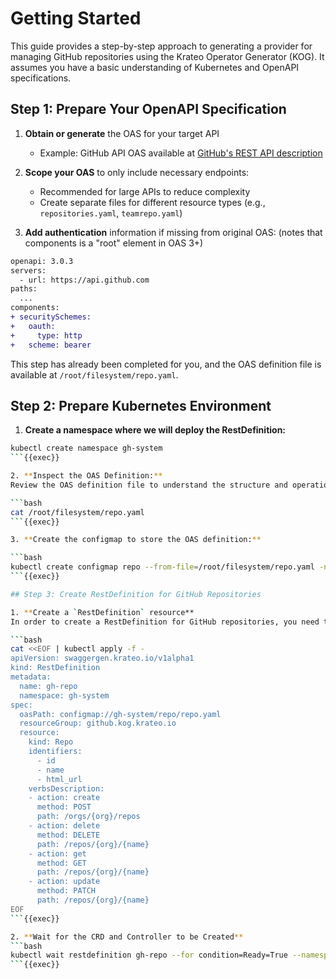 # Getting Started

This guide provides a step-by-step approach to generating a provider for managing GitHub repositories using the Krateo Operator Generator (KOG). It assumes you have a basic understanding of Kubernetes and OpenAPI specifications.

## Step 1: Prepare Your OpenAPI Specification

1. **Obtain or generate** the OAS for your target API
   - Example: GitHub API OAS available at [GitHub's REST API description](https://github.com/github/rest-api-description/blob/main/descriptions/ghes-3.9/ghes-3.9.yaml)
   
2. **Scope your OAS** to only include necessary endpoints:
   - Recommended for large APIs to reduce complexity
   - Create separate files for different resource types (e.g., `repositories.yaml`, `teamrepo.yaml`)

3. **Add authentication** information if missing from original OAS: (notes that components is a "root" element in OAS 3+)
```diff
openapi: 3.0.3
servers:
  - url: https://api.github.com
paths:
  ...
components:
+ securitySchemes:
+   oauth:
+     type: http
+   scheme: bearer
```

This step has already been completed for you, and the OAS definition file is available at `/root/filesystem/repo.yaml`.

## Step 2: Prepare Kubernetes Environment

1. **Create a namespace where we will deploy the RestDefinition:**

```bash
kubectl create namespace gh-system
```{{exec}}

2. **Inspect the OAS Definition:**
Review the OAS definition file to understand the structure and operations available for the `Repoes` resource. This file will be used to generate the necessary CRD and controller.

```bash
cat /root/filesystem/repo.yaml
```{{exec}}

3. **Create the configmap to store the OAS definition:**

```bash
kubectl create configmap repo --from-file=/root/filesystem/repo.yaml -n gh-system
```{{exec}}

## Step 3: Create RestDefinition for GitHub Repositories

1. **Create a `RestDefinition` resource**
In order to create a RestDefinition for GitHub repositories, you need to define the resource group, resource kind, and the verbs that the controller will support. The `oasPath` should point to the ConfigMap containing your OAS. You can learn more about the `RestDefinition` resource [here](README.md#restdefinition-specifications).

```bash
cat <<EOF | kubectl apply -f -
apiVersion: swaggergen.krateo.io/v1alpha1
kind: RestDefinition
metadata:
  name: gh-repo
  namespace: gh-system
spec:
  oasPath: configmap://gh-system/repo/repo.yaml
  resourceGroup: github.kog.krateo.io
  resource: 
    kind: Repo
    identifiers:
      - id 
      - name
      - html_url
    verbsDescription:
    - action: create
      method: POST
      path: /orgs/{org}/repos
    - action: delete
      method: DELETE
      path: /repos/{org}/{name}
    - action: get
      method: GET
      path: /repos/{org}/{name}
    - action: update
      method: PATCH
      path: /repos/{org}/{name}
EOF
```{{exec}}

2. **Wait for the CRD and Controller to be Created**
```bash
kubectl wait restdefinition gh-repo --for condition=Ready=True --namespace gh-system --timeout=600s
```{{exec}}
